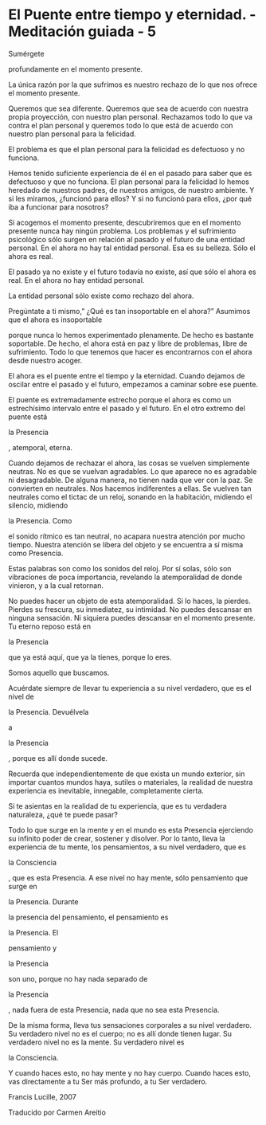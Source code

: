 # El Puente entre tiempo y eternidad. - Meditación guiada - 5

Sumérgete

profundamente en el momento presente.

La única razón por la que sufrimos es nuestro rechazo de lo que nos ofrece el momento presente.

Queremos que sea diferente. Queremos que sea de acuerdo con nuestra propia proyección, con nuestro plan personal. Rechazamos todo lo que va contra el plan personal y queremos todo lo que está de acuerdo con nuestro plan personal para la felicidad.

El problema es que el plan personal para la felicidad es defectuoso y no funciona.

Hemos tenido suficiente experiencia de él en el pasado para saber que es defectuoso y que no funciona. El plan personal para la felicidad lo hemos heredado de nuestros padres, de nuestros amigos, de nuestro ambiente. Y si les miramos, ¿funcionó para ellos? Y si no funcionó para ellos, ¿por qué iba a funcionar para nosotros?

Si acogemos el momento presente, descubriremos que en el momento presente nunca hay ningún problema. Los problemas y el sufrimiento psicológico sólo surgen en relación al pasado y el futuro de una entidad personal. En el ahora no hay tal entidad personal. Esa es su belleza. Sólo el ahora es real.

El pasado ya no existe y el futuro todavía no existe, así que sólo el ahora es real. En el ahora no hay entidad personal.

La entidad personal sólo existe como rechazo del ahora. 

Pregúntate a ti mismo,” ¿Qué es tan insoportable en el ahora?” Asumimos que el ahora es insoportable

porque nunca lo hemos experimentado plenamente. De hecho es bastante soportable. De hecho, el ahora está en paz y libre de problemas, libre de sufrimiento. Todo lo que tenemos que hacer es encontrarnos con el ahora desde nuestro acoger.

El ahora es el puente entre el tiempo y la eternidad. Cuando dejamos de oscilar entre el pasado y el futuro, empezamos a caminar sobre ese puente.

El puente es extremadamente estrecho porque el ahora es como un estrechísimo intervalo entre el pasado y el futuro. En el otro extremo del puente está 

la Presencia

, atemporal, eterna.

Cuando dejamos de rechazar el ahora, las cosas se vuelven simplemente neutras. No es que se vuelvan agradables. Lo que aparece no es agradable ni desagradable. De alguna manera, no tienen nada que ver con la paz. Se convierten en neutrales. Nos hacemos indiferentes a ellas. Se vuelven tan neutrales como el tictac de un reloj, sonando en la habitación, midiendo el silencio, midiendo 

la Presencia. Como

el sonido rítmico es tan neutral, no acapara nuestra atención por mucho tiempo. Nuestra atención se libera del objeto y se encuentra a sí misma como Presencia.

Estas palabras son como los sonidos del reloj. Por sí solas, sólo son vibraciones de poca importancia, revelando la atemporalidad de donde vinieron, y a la cual retornan.

No puedes hacer un objeto de esta atemporalidad. Si lo haces, la pierdes. Pierdes su frescura, su inmediatez, su intimidad. No puedes descansar en ninguna sensación. Ni siquiera puedes descansar en el momento presente. Tu eterno reposo está en 

la Presencia

que ya está aquí, que ya la tienes, porque lo eres.

Somos aquello que buscamos.

Acuérdate siempre de llevar tu experiencia a su nivel verdadero, que es el nivel de 

la Presencia. Devuélvela

a 

la Presencia

, porque es allí donde sucede.

Recuerda que independientemente de que exista un mundo exterior, sin importar cuantos mundos haya, sutiles o materiales, la realidad de nuestra experiencia es inevitable, innegable, completamente cierta.

Si te asientas en la realidad de tu experiencia, que es tu verdadera naturaleza, ¿qué te puede pasar?

Todo lo que surge en la mente y en el mundo es esta Presencia ejerciendo su infinito poder de crear, sostener y disolver. Por lo tanto, lleva la experiencia de tu mente, los pensamientos, a su nivel verdadero, que es 

la Consciencia

, que es esta Presencia. A ese nivel no hay mente, sólo pensamiento que surge en 

la Presencia. Durante

la presencia del pensamiento, el pensamiento es 

la Presencia. El

pensamiento y 

la Presencia

son uno, porque no hay nada separado de 

la Presencia

, nada fuera de esta Presencia, nada que no sea esta Presencia.

De la misma forma, lleva tus sensaciones corporales a su nivel verdadero. Su verdadero nivel no es el cuerpo; no es allí donde tienen lugar. Su verdadero nivel no es la mente. Su verdadero nivel es 

la Consciencia.

Y cuando haces esto, no hay mente y no hay cuerpo. Cuando haces esto, vas directamente a tu Ser más profundo, a tu Ser verdadero.

Francis Lucille, 2007

Traducido por Carmen Areitio 


